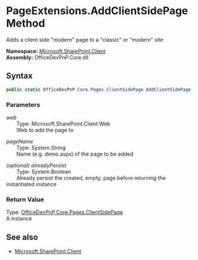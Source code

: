 # PageExtensions.AddClientSidePage Method  
Adds a client side "modern" page to a "classic" or "modern" site  

**Namespace:** [Microsoft.SharePoint.Client](Microsoft.SharePoint.Client.md)  
**Assembly:** OfficeDevPnP.Core.dll  
## Syntax
```C#
public static OfficeDevPnP.Core.Pages.ClientSidePage AddClientSidePage(Web web, String pageName, Boolean alreadyPersist)
```
### Parameters
*web*  
&emsp;&emsp;Type: Microsoft.SharePoint.Client.Web  
&emsp;&emsp;Web to add the page to  
  
*pageName*  
&emsp;&emsp;Type: System.String  
&emsp;&emsp;Name (e.g. demo.aspx) of the page to be added  
  
*(optional) alreadyPersist*  
&emsp;&emsp;Type: System.Boolean  
&emsp;&emsp;Already persist the created, empty, page before returning the instantiated  instance  
  
### Return Value
Type: [OfficeDevPnP.Core.Pages.ClientSidePage](OfficeDevPnP.Core.Pages.ClientSidePage.md)  
A  instance

## See also
- [Microsoft.SharePoint.Client](Microsoft.SharePoint.Client.md)

